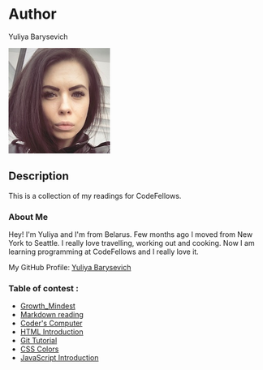 # Author
Yuliya Barysevich

![My picture](me.jpg)

## Description
This is a collection of my readings for CodeFellows.

### About Me
Hey! I'm Yuliya and I'm from Belarus. Few months ago I moved from New York to Seattle.
I really love travelling, working out and cooking.
Now I am learning programming at CodeFellows and I really love it.


My GitHub Profile: [Yuliya Barysevich](https://github.com/YuliyaBarysevich)


### Table of contest :

- [Growth_Mindest](growth_mindest.md)
- [Markdown reading](markdown_day1.md)
- [Coder's Computer](coders_computer.md)
- [HTML Introduction](html_intro.md)
- [Git Tutorial](git_tutorial.md)
- [CSS Colors](css_colors.md)
- [JavaScript Introduction](js_intro.md)
 
